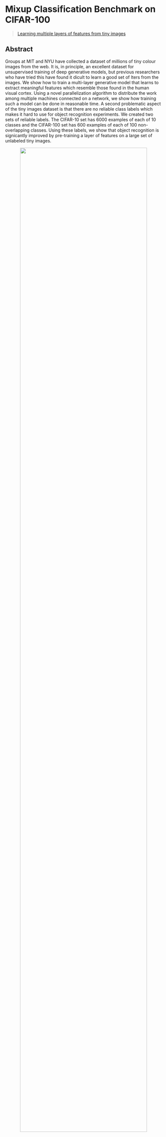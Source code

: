 # Mixup Classification Benchmark on CIFAR-100

> [Learning multiple layers of features from tiny images](http://www.cs.toronto.edu/~kriz/learning-features-2009-TR.pdf)

## Abstract

Groups at MIT and NYU have collected a dataset of millions of tiny colour images from the web. It is, in principle, an excellent dataset for unsupervised training of deep generative models, but previous researchers who have tried this have found it dicult to learn a good set of lters from the images. We show how to train a multi-layer generative model that learns to extract meaningful features which resemble those found in the human visual cortex. Using a novel parallelization algorithm to distribute the work among multiple machines connected on a network, we show how training such a model can be done in reasonable time. A second problematic aspect of the tiny images dataset is that there are no reliable class labels which makes it hard to use for object recognition experiments. We created two sets of reliable labels. The CIFAR-10 set has 6000 examples of each of 10 classes and the CIFAR-100 set has 600 examples of each of 100 non-overlapping classes. Using these labels, we show that object recognition is signicantly improved by pre-training a layer of features on a large set of unlabeled tiny images.

<div align=center>
<img src="https://user-images.githubusercontent.com/44519745/189416919-54336ac1-cb8c-4df1-9929-aea6cd30c3b3.png" width="90%"/>
</div>

## Results and models

### Getting Started

* You can start training and evaluating with a config file. An example with a single GPU,
  ```shell
  CUDA_VISIBLE_DEVICES=1 PORT=29001 bash tools/dist_train.sh ${CONFIG_FILE} 1
  ```
* Please refer to config files for experiment details: [various mixups](https://github.com/Westlake-AI/openmixup/tree/main/configs/classification/cifar100/mixups/), [AutoMix](https://github.com/Westlake-AI/openmixup/tree/main/configs/classification/cifar100/automix/), [SAMix](https://github.com/Westlake-AI/openmixup/tree/main/configs/classification/cifar100/samix/). As for config files of various mixups, please modify `max_epochs` and `mix_mode` in `auto_train_mixups.py` to generate configs and bash scripts. Here is an example of using Mixup and CutMix with switching probabilities of $\{0.4, 0.6\}$ based on [base_config](https://github.com/Westlake-AI/openmixup/tree/main/configs/classification/cifar100/mixups/basic/r18_mixups_CE_none.py).
  ```python
  model = dict(
      alpha=[0.1, 1],  # list of alpha
      mix_mode=["mixup", "cutmix"],  # list of chosen mixup modes
      mix_prob=[0.4, 0.6],  # list of applying probs (sum=1), `None` for random applying
      mix_repeat=1,  # times of repeating mixups in each iteration
  )
  ```

### CIFAR-100

**Setup**

* This benchmark using CIFAR varient of ResNet architectures train 200, 400, 800, 1200 epochs on [CIFAR-100](https://www.cs.toronto.edu/~kriz/cifar.html). The training and testing image size is 32 and we search $\alpha$ in $Beta(\alpha, \alpha)$ for all compared methods.
* As for mixup variants requiring some special components, we provide examples based on ResNet-18: [AttentiveMix+](https://github.com/Westlake-AI/openmixup/tree/main/configs/classification/cifar100/mixups/basic/r18_attentivemix_CE_none.py) and [PuzzleMix](https://github.com/Westlake-AI/openmixup/tree/main/configs/classification/cifar100/mixups/basic/r18_puzzlemix_CE_soft.py).
* The **median** of top-1 accuracy in the last 10 training epochs is reported for ResNet-18, ResNeXt-50 (32x4d), and Wide-ResNet-28-8. Notice that 📖 denotes original results reproduced by official implementations.

| Backbones     |  $Beta$   |  ResNet-18 |  ResNet-18 |  ResNet-18 |  ResNet-18  |
|---------------|:---------:|:----------:|:----------:|:----------:|:-----------:|
| Epoch         |  $\alpha$ | 200 epochs | 400 epochs | 800 epochs | 1200 epochs |
| Vanilla       |     -     |    76.42   |    77.73   |    78.04   |    78.55    |
| MixUp         |     1     |    78.52   |    79.34   |    79.12   |    79.24    |
| CutMix        |    0.2    |    79.45   |    79.58   |    78.17   |    78.29    |
| ManifoldMix   |     2     |    79.18   |    80.18   |    80.35   |    80.21    |
| SmoothMix     |    0.2    |    77.90   |    78.77   |    78.69   |    78.38    |
| SaliencyMix   |    0.2    |    79.75   |    79.64   |    79.12   |    77.66    |
| AttentiveMix+ |     2     |    79.62   |    80.14   |    78.91   |    78.41    |
| FMix*         |    0.2    |    78.91   |    79.91   |    79.69   |    79.50    |
| PuzzleMix     |     1     |    79.96   |    80.82   |    81.13   |    81.10    |
| Co-Mixup📖    |     2     |    80.01   |    80.87   |    81.17   |    81.18    |
| GridMix       |    0.2    |    78.23   |    78.60   |    78.72   |    77.58    |
| ResizeMix*    |     1     |    79.56   |    79.19   |    80.01   |    79.23    |
| AutoMix       |     2     |    80.12   |    81.78   |    82.04   |    81.95    |
| SAMix*        |     2     |    81.21   |    81.97   |    82.30   |    82.41    |

| Backbones     |  $Beta$  | ResNeXt-50 | ResNeXt-50 | ResNeXt-50 |  ResNeXt-50 |  WRN-28-8  |
|---------------|:--------:|:----------:|:----------:|:----------:|:-----------:|:----------:|
| Epoch         | $\alpha$ | 200 epochs | 400 epochs | 800 epochs | 1200 epochs | 400 epochs |
| Vanilla       |     -    |    79.37   |    80.24   |    81.09   |    81.32    |    81.63   |
| MixUp         |     1    |    81.18   |    82.54   |    82.10   |    81.77    |    82.82   |
| CutMix        |    0.2   |    81.52   |    78.52   |    78.32   |    77.17    |    84.45   |
| ManifoldMix   |     2    |    81.59   |    82.56   |    82.88   |    83.28    |    83.24   |
| SmoothMix     |    0.2   |    80.68   |    79.56   |    78.95   |    77.88    |    82.09   |
| SaliencyMix   |    0.2   |    80.72   |    78.63   |    78.77   |    77.51    |    84.35   |
| AttentiveMix+ |     2    |    81.69   |    81.53   |    80.54   |    79.60    |    84.34   |
| FMix*         |    0.2   |    79.87   |    78.99   |    79.02   |    78.24    |    84.21   |
| PuzzleMix     |     1    |    81.69   |    82.84   |    82.85   |    82.93    |    85.02   |
| Co-Mixup📖    |     2    |    81.73   |    82.88   |    82.91   |    82.97    |    85.05   |
| GridMix       |    0.2   |    81.11   |    79.80   |    78.90   |    76.11    |    84.24   |
| ResizeMix*    |     1    |    79.56   |    79.78   |    80.35   |    79.73    |    84.87   |
| AutoMix       |     2    |    82.84   |    83.32   |    83.64   |    83.80    |    85.18   |
| SAMix*        |     2    |    83.81   |    84.27   |    84.42   |    84.31    |    85.50   |

We summarize mixup benchmarks in [Model Zoo](https://github.com/Westlake-AI/openmixup/tree/main/docs/en/model_zoos/Model_Zoo_sup.md).


## Citation

Please refer to the original paper of [CIFAR-100](https://www.cs.toronto.edu/~kriz/cifar.html) and [AutoMix](https://arxiv.org/abs/2103.13027) for details.

```bibtex
@article{Krizhevsky2009Cifar,
  title={Learning multiple layers of features from tiny images},
  author={Krizhevsky, Alex and Hinton, Geoffrey and others},
  year={2009},
  publisher={Citeseer}
}
```
```bibtex
